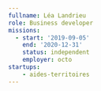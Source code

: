 ```yaml
---
fullname: Léa Landrieu
role: Business developer
missions:
  - start: '2019-09-05'
    end: '2020-12-31'
    status: independent
    employer: octo
startups:
    - aides-territoires
---
```

